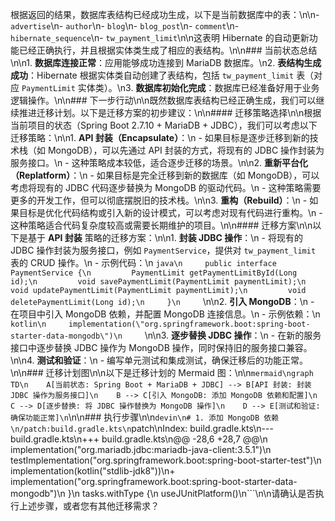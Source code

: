 根据返回的结果，数据库表结构已经成功生成，以下是当前数据库中的表：\n\n- `advertise`\n- `author`\n- `blog`\n- `blog_post`\n- `comment`\n- `hibernate_sequence`\n- `tw_payment_limit`\n\n这表明 Hibernate 的自动更新功能已经正确执行，并且根据实体类生成了相应的表结构。\n\n### 当前状态总结\n\n1. **数据库连接正常**：应用能够成功连接到 MariaDB 数据库。\n2. **表结构生成成功**：Hibernate 根据实体类自动创建了表结构，包括 `tw_payment_limit` 表（对应 `PaymentLimit` 实体类）。\n3. **数据库初始化完成**：数据库已经准备好用于业务逻辑操作。\n\n### 下一步行动\n\n既然数据库表结构已经正确生成，我们可以继续推进迁移计划。以下是迁移方案的初步建议：\n\n#### 迁移策略选择\n\n根据当前项目的状态（Spring Boot 2.7.10 + MariaDB + JDBC），我们可以考虑以下迁移策略：\n\n1. **API 封装（Encapsulate）**：\n   - 如果目标是逐步迁移到新的技术栈（如 MongoDB），可以先通过 API 封装的方式，将现有的 JDBC 操作封装为服务接口。\n   - 这种策略成本较低，适合逐步迁移的场景。\n\n2. **重新平台化（Replatform）**：\n   - 如果目标是完全迁移到新的数据库（如 MongoDB），可以考虑将现有的 JDBC 代码逐步替换为 MongoDB 的驱动代码。\n   - 这种策略需要更多的开发工作，但可以彻底摆脱旧的技术栈。\n\n3. **重构（Rebuild）**：\n   - 如果目标是优化代码结构或引入新的设计模式，可以考虑对现有代码进行重构。\n   - 这种策略适合代码复杂度较高或需要长期维护的项目。\n\n#### 迁移方案\n\n以下是基于 **API 封装** 策略的迁移方案：\n\n1. **封装 JDBC 操作**：\n   - 将现有的 JDBC 操作封装为服务接口，例如 `PaymentService`，提供对 `tw_payment_limit` 表的 CRUD 操作。\n   - 示例代码：\n     ```java\n     public interface PaymentService {\n         PaymentLimit getPaymentLimitById(Long id);\n         void savePaymentLimit(PaymentLimit paymentLimit);\n         void updatePaymentLimit(PaymentLimit paymentLimit);\n         void deletePaymentLimit(Long id);\n     }\n     ```\n\n2. **引入 MongoDB**：\n   - 在项目中引入 MongoDB 依赖，并配置 MongoDB 连接信息。\n   - 示例依赖：\n     ```kotlin\n     implementation(\"org.springframework.boot:spring-boot-starter-data-mongodb\")\n     ```\n\n3. **逐步替换 JDBC 操作**：\n   - 在新的服务接口中逐步替换 JDBC 操作为 MongoDB 操作，同时保持旧的服务接口兼容。\n\n4. **测试和验证**：\n   - 编写单元测试和集成测试，确保迁移后的功能正常。\n\n### 迁移计划图\n\n以下是迁移计划的 Mermaid 图：\n\n```mermaid\ngraph TD\n    A[当前状态: Spring Boot + MariaDB + JDBC] --> B[API 封装: 封装 JDBC 操作为服务接口]\n    B --> C[引入 MongoDB: 添加 MongoDB 依赖和配置]\n    C --> D[逐步替换: 将 JDBC 操作替换为 MongoDB 操作]\n    D --> E[测试和验证: 确保功能正常]\n```\n\n### 执行步骤\n\n```devin\n# 1. 添加 MongoDB 依赖\n/patch:build.gradle.kts\n```patch\nIndex: build.gradle.kts\n--- build.gradle.kts\n+++ build.gradle.kts\n@@ -28,6 +28,7 @@\n     implementation(\"org.mariadb.jdbc:mariadb-java-client:3.5.1\")\n     testImplementation(\"org.springframework.boot:spring-boot-starter-test\")\n     implementation(kotlin(\"stdlib-jdk8\"))\n+    implementation(\"org.springframework.boot:spring-boot-starter-data-mongodb\")\n }\n tasks.withType<Test> {\n     useJUnitPlatform()\n```\n\n请确认是否执行上述步骤，或者您有其他迁移需求？